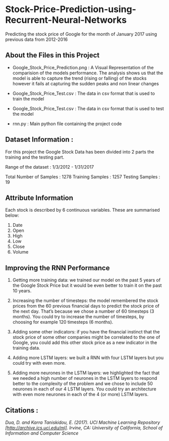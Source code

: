 # Stock-Price-Prediction-using-Recurrent-Neural-Networks
Predicting the stock price of Google for the month of January 2017 using previous data from 2012-2016

## About the Files in this Project

- Google_Stock_Price_Prediction.png : A Visual Representation of the comparision of the models performance. The analysis shows us
  that the model is able to capture the trend (rising or falling) of the stocks however it fails at capturing the sudden peaks and
  non linear changes

- Google_Stock_Price_Test.csv : The data in csv format that is used to train the model

- Google_Stock_Price_Test.csv : The data in csv format that is used to test the model

- rnn.py : Main python file containing the project code

 
## Dataset Information :

For this project the Google Stock Data has been divided into 2 parts the training and the testing part.

Range of the dataset : 1/3/2012 - 1/31/2017

Total Number of Samples : 1278
Training Samples : 1257
Testing Samples : 19

## Attribute Information 

Each stock is described by 6 continuous variables. These are summarised below: 

1. Date 
2. Open 
3. High 
4. Low
5. Close
6. Volume 

## Improving the RNN Performance

1. Getting more training data: we trained our model on the past 5 years of the Google Stock Price but it would be even better to train it on the past 10 years.

2. Increasing the number of timesteps: the model remembered the stock prices from the 60 previous financial days to predict the stock price of the next day. That’s because we chose a number of 60 timesteps (3 months). You could try to increase the number of timesteps, by choosing for example 120 timesteps (6 months).

3. Adding some other indicators: if you have the financial instinct that the stock price of some other companies might be correlated to the one of Google, you could add this other stock price as a new indicator in the training data.

4. Adding more LSTM layers: we built a RNN with four LSTM layers but you could try with even more.

5. Adding more neurones in the LSTM layers: we highlighted the fact that we needed a high number of neurones in the LSTM layers to respond better to the complexity of the problem and we chose to include 50 neurones in each of our 4 LSTM layers. You could try an architecture with even more neurones in each of the 4 (or more) LSTM layers.

## Citations : 

*Dua, D. and Karra Taniskidou, E. (2017). UCI Machine Learning Repository [http://archive.ics.uci.edu/ml]. Irvine, CA: University of California, School of Information and Computer Science*
